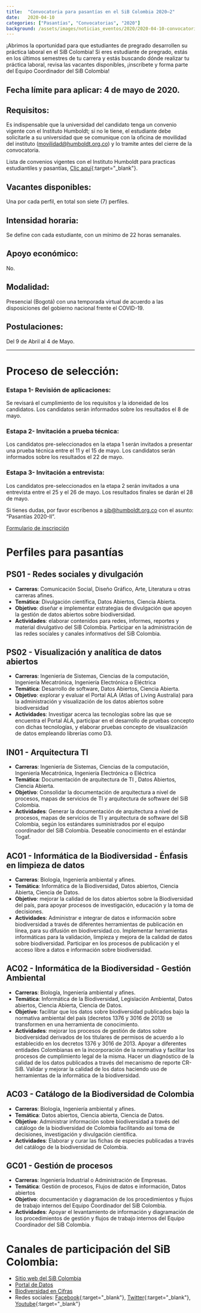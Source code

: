 ```yaml
---
title:  "Convocatoria para pasantías en el SiB Colombia 2020–2"
date:   2020-04-10
categories: ["Pasantías", "Convocatorias", "2020"]
background: /assets/images/noticias_eventos/2020/2020-04-10-convocatoria_para_pasantias_2020-2.jpg
---
```


¡Abrimos la oportunidad para que estudiantes de pregrado desarrollen su práctica laboral en el SiB Colombia!
Si eres estudiante de pregrado, estás en los últimos semestres de tu carrera y estás buscando dónde realizar tu práctica laboral, revisa las vacantes disponibles, ¡inscríbete y forma parte del Equipo Coordinador del SiB Colombia!

## Fecha límite para aplicar: 4 de mayo de 2020.

## Requisitos:  

Es indispensable que la universidad del candidato tenga un convenio vigente con el Instituto Humboldt;  si no le tiene, el estudiante debe solicitarle a su universidad que se comunique con la oficina de movilidad del instituto (movilidad@humboldt.org.co)  y lo tramite antes del cierre de la convocatoria.

Lista de convenios vigentes con el Instituto Humboldt para practicas estudiantiles y pasantías, [Clic aquí](https://drive.google.com/file/d/1CtpTcbOJ4vbWd7eekuJ9Bk-cgN6H1pt9/view?usp=sharing){:target="_blank"}.

## Vacantes disponibles: 
Una por cada perfil, en total son siete (7) perfiles.
## Intensidad horaria:  
Se define con cada estudiante, con un mínimo de 22 horas semanales.
## Apoyo económico:  
No.
## Modalidad:   
Presencial (Bogotá) con una temporada virtual de acuerdo a las disposiciones del gobierno nacional frente el COVID-19.
## Postulaciones:   
Del 9 de Abril al 4 de Mayo.

___

# Proceso de selección:
### Estapa 1- Revisión de aplicaciones:
Se revisará el cumplimiento de los requisitos y la idoneidad de los candidatos. Los candidatos serán informados sobre los resultados el  8  de mayo.

### Estapa 2- Invitación a prueba técnica:
Los candidatos pre-seleccionados en la etapa 1 serán invitados a presentar una prueba técnica  entre el 11 y el 15 de mayo. Los candidatos serán informados sobre los resultados el  22 de mayo.

### Estapa 3- Invitación a entrevista:
Los candidatos pre-seleccionados en la etapa 2 serán invitados a una entrevista entre el 25 y el 26 de mayo. Los resultados finales se darán el  28 de mayo.

Si tienes dudas, por favor escríbenos a sib@humboldt.org.co con el asunto: “Pasantías 2020-II”.

<div class="container is-max-desktop">
  <div class="notification is-primary">
    <a href= "https://docs.google.com/forms/d/e/1FAIpQLScYNJM4TJqY64Q_qhRB2s3F02VH2aSX5-aiQAXtOV1fq8lfdA/closedform" target="_blank">Formulario de inscripción</a>
  </div>
</div>

# Perfiles para pasantías

## PS01 - Redes sociales y divulgación

- **Carreras**: Comunicación Social, Diseño Gráfico, Arte, Literatura u otras carreras afines.
- **Temática**: Divulgación científica, Datos Abiertos, Ciencia Abierta.
- **Objetivo**: diseñar e implementar estrategias de divulgación que apoyen la gestión de datos abiertos sobre biodiversidad.
- **Actividades**: elaborar contenidos para redes,  informes, reportes y material divulgativo del SiB Colombia. Participar en la administración de las redes sociales y canales informativos del SiB Colombia.

## PS02 - Visualización y analítica de datos abiertos

- **Carreras**: Ingeniería de Sistemas, Ciencias de la computación, Ingeniería Mecatrónica, Ingeniería Electrónica o Eléctrica
- **Temática**: Desarrollo de software, Datos Abiertos, Ciencia Abierta.
- **Objetivo**: explorar y evaluar el Portal ALA (Atlas of Living Australia) para la administración y visualización de los datos abiertos sobre biodiversidad 
- **Actividades**: Investigar acerca las tecnologías sobre las que se encuentra el Portal ALA, participar en el desarrollo de pruebas concepto con dichas tecnologías, y elaborar pruebas concepto de visualización de datos empleando librerías como D3.

## IN01 - Arquitectura TI

- **Carreras**: Ingeniería de Sistemas, Ciencias de la computación, Ingeniería Mecatrónica, Ingeniería Electrónica o Eléctrica
- **Temática**: Documentación de arquitectura de TI , Datos Abiertos, Ciencia Abierta.
- **Objetivo**: Consolidar la documentación de arquitectura a nivel de procesos, mapas de servicios de TI y arquitectura de software del SiB Colombia.  
- **Actividades**: Generar la documentación de arquitectura a nivel de procesos, mapas de servicios de TI y arquitectura de software del SiB Colombia, según los estándares suministrados por el equipo coordinador del SiB Colombia. Deseable conocimiento en el estándar Togaf.


## AC01 - Informática de la Biodiversidad - Énfasis en limpieza de datos

- **Carreras**: Biología, Ingeniería ambiental y afines.
- **Temática**: Informática de la Biodiversidad, Datos abiertos, Ciencia Abierta, Ciencia de Datos.
- **Objetivo**: mejorar la calidad de los datos abiertos sobre la Biodiversidad del país, para apoyar procesos de investigación, educación y la toma de decisiones.
- **Actividades**: Administrar e integrar de datos e información sobre biodiversidad a través de diferentes herramientas de publicación en línea, para su difusión en biodiversidad.co. Implementar herramientas informáticas para la validación, limpieza y mejora de la calidad de datos sobre biodiversidad. Participar en los procesos de publicación y el acceso libre a datos e información sobre biodiversidad.

## AC02 - Informática de la Biodiversidad - Gestión Ambiental

- **Carreras**: Biología, Ingeniería ambiental y afines.
- **Temática**: Informática de la Biodiversidad, Legislación Ambiental, Datos abiertos, Ciencia Abierta, Ciencia de Datos.
- **Objetivo**:  facilitar que los datos sobre biodiversidad publicados bajo la normativa ambiental del país (decretos 1376 y 3016 de 2013) se transformen en una herramienta de conocimiento.
- **Actividades**: mejorar los procesos de gestión de datos sobre biodiversidad derivados de los titulares de permisos de acuerdo a lo establecido en los decretos 1376 y 3016 de 2013. Apoyar a diferentes entidades Colombianas en la incorporación de la normativa y facilitar los procesos de cumplimiento legal de la misma. Hacer un diagnóstico de la calidad de los datos publicados a través del mecanismo de reporte CR-SiB. Validar y mejorar la calidad de los datos haciendo uso de herramientas de la informática de la biodiversidad.

## AC03 - Catálogo de la Biodiversidad de Colombia

- **Carreras**: Biología, Ingeniería ambiental y afines.
- **Temática**: Datos abiertos, Ciencia abierta, Ciencia de Datos.
- **Objetivo**: Administrar información sobre biodiversidad a través del catálogo de la biodiversidad de Colombia facilitando así toma de decisiones, investigación y divulgación científica.
- **Actividades**: Elaborar y curar las fichas de especies publicadas a través del catálogo de la biodiversidad de Colombia.

## GC01 - Gestión de procesos

- **Carreras**: Ingeniería Industrial o Administración de Empresas.
- **Temática**: Gestión de procesos, Flujos de datos e información,  Datos abiertos
- **Objetivo**: documentación y diagramación de los procedimientos y flujos de trabajo internos del Equipo Coordinador del SiB Colombia.
- **Actividades**: Apoyar el levantamiento  de información y diagramación de los procedimientos de gestión y flujos de trabajo internos del Equipo Coordinador del SiB Colombia.

# Canales de participación del SiB Colombia:

- [Sitio web del SiB Colombia](/)
- [Portal de Datos](/data)
- [Biodiversidad en Cifras](https://cifras.biodiversidad.co/)
- Redes sociales: [Facebook](https://www.facebook.com/SibColombia){:target="_blank"}, [Twitter](https://twitter.com/sibcolombia){:target="_blank"}, [Youtube](https://www.youtube.com/user/sibcolombia){:target="_blank"}
